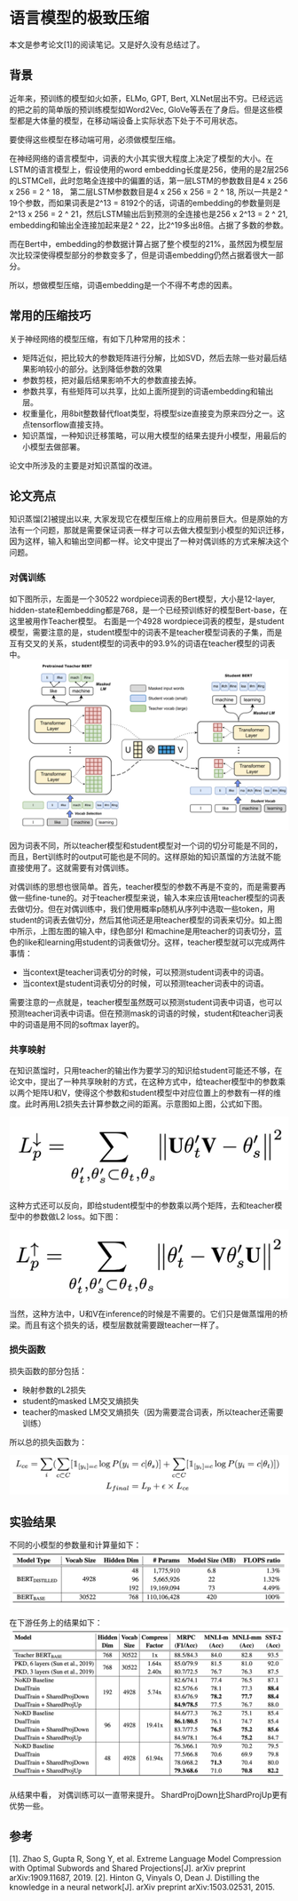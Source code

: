 # 语言模型的极致压缩

本文是参考论文[1]的阅读笔记。又是好久没有总结过了。

## 背景

近年来，预训练的模型如火如荼，ELMo, GPT, Bert, XLNet层出不穷。已经远远的把之前的简单版的预训练模型如Word2Vec, GloVe等丢在了身后。但是这些模型都是大体量的模型，在移动端设备上实际状态下处于不可用状态。

要使得这些模型在移动端可用，必须做模型压缩。

在神经网络的语言模型中，词表的大小其实很大程度上决定了模型的大小。在LSTM的语言模型上，假设使用的word embedding长度是256，使用的是2层256的LSTMCell，此时忽略全连接中的偏置的话，第一层LSTM的参数数目是4 x 256 x 256 = 2 ^ 18， 第二层LSTM参数数目是4 x 256 x 256 = 2 ^ 18, 所以一共是2 ^ 19个参数，而如果词表是2^13 = 8192个的话，词语的embedding的参数量则是 2^13 x 256 = 2 ^ 21，然后LSTM输出后到预测的全连接也是256 x 2^13 = 2 ^ 21, embedding和输出全连接加起来是2 ^ 22，比2^19多出8倍。占据了多数的参数。

而在Bert中，embedding的参数据计算占据了整个模型的21%，虽然因为模型层次比较深使得模型部分的参数变多了，但是词语embedding仍然占据着很大一部分。

所以，想做模型压缩，词语embedding是一个不得不考虑的因素。

## 常用的压缩技巧

关于神经网络的模型压缩，有如下几种常用的技术：

- 矩阵近似，把比较大的参数矩阵进行分解，比如SVD，然后去除一些对最后结果影响较小的部分。达到降低参数的效果
- 参数剪枝，把对最后结果影响不大的参数直接去掉。
- 参数共享，有些矩阵可以共享，比如上面所提到的词语embedding和输出层。
- 权重量化，用8bit整数替代float类型，将模型size直接变为原来四分之一。这点tensorflow直接支持。
- 知识蒸馏，一种知识迁移策略，可以用大模型的结果去提升小模型，用最后的小模型去做部署。

论文中所涉及的主要是对知识蒸馏的改进。

## 论文亮点

知识蒸馏[2]被提出以来, 大家发现它在模型压缩上的应用前景巨大。但是原始的方法有一个问题，那就是需要保证词表一样才可以去做大模型到小模型的知识迁移，因为这样，输入和输出空间都一样。论文中提出了一种对偶训练的方式来解决这个问题。

### 对偶训练

如下图所示，左面是一个30522 wordpiece词表的Bert模型，大小是12-layer, hidden-state和embedding都是768，是一个已经预训练好的模型Bert-base，在这里被用作Teacher模型。
右面是一个4928 wordpiece词表的模型，是student模型，需要注意的是，student模型中的词表不是teacher模型词表的子集，而是互有交叉的关系，student模型的词表中的93.9%的词语在teacher模型的词表中。
![](./1.png)

因为词表不同，所以teacher模型和student模型对一个词的切分可能是不同的，而且，Bert训练时的output可能也是不同的。这样原始的知识蒸馏的方法就不能直接使用了。这就需要有对偶训练。

对偶训练的思想也很简单。首先，teacher模型的参数不再是不变的，而是需要再做一些fine-tune的。对于teacher模型来说，输入本来应该用teacher模型的词表去做切分。但在对偶训练中，我们使用概率p随机从序列中选取一些token，用student的词表去做切分，然后其他词还是用teacher模型的词表来切分。如上图中所示，上图左图的输入中，绿色部分I 和machine是用teacher的词表切分，蓝色的like和learning用student的词表做切分。这样，teacher模型就可以完成两件事情：

- 当context是teacher词表切分的时候，可以预测student词表中的词语。
- 当context是student词表切分的时候，可以预测teacher词表中的词语。

需要注意的一点就是，teacher模型虽然既可以预测student词表中词语，也可以预测teacher词表中词语。但在预测mask的词语的时候，student和teacher词表中的词语是用不同的softmax layer的。

### 共享映射

在知识蒸馏时，只用teacher的输出作为要学习的知识给student可能还不够，在论文中，提出了一种共享映射的方式，在这种方式中，给teacher模型中的参数乘以两个矩阵U和V，使得这个参数和student模型中对应位置上的参数有一样的维度。此时再用L2损失去计算参数之间的距离。示意图如上图，公式如下图。

![](./2.png)

这种方式还可以反向，即给student模型中的参数乘以两个矩阵，去和teacher模型中的参数做L2 loss。如下图：

![](./3.png)

当然，这种方法中，U和V在inference的时候是不需要的。它们只是做蒸馏用的桥梁。而且有这个损失的话，模型层数就需要跟teacher一样了。


### 损失函数

损失函数的部分包括：

- 映射参数的L2损失
- student的masked LM交叉熵损失
- teacher的masked LM交叉熵损失（因为需要混合词表，所以teacher还需要训练）

所以总的损失函数为：

![](./4.png)


## 实验结果

不同的小模型的参数量和计算量如下：
![](./5.png)

在下游任务上的结果如下：
![](./6.png)

从结果中看， 对偶训练可以一直带来提升。 ShardProjDown比ShardProjUp更有优势一些。


## 参考
[1]. Zhao S, Gupta R, Song Y, et al. Extreme Language Model Compression with Optimal Subwords and Shared Projections[J]. arXiv preprint arXiv:1909.11687, 2019.
[2]. Hinton G, Vinyals O, Dean J. Distilling the knowledge in a neural network[J]. arXiv preprint arXiv:1503.02531, 2015.
